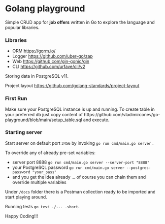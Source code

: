 # Golang playground
Simple CRUD app for <b> job offers</b> written in Go to explore the language and popular libraries. 

<h3>Libraries </h3>

- ORM https://gorm.io/ 
- Logger https://github.com/uber-go/zap
- Web https://github.com/gin-gonic/gin
- CLI https://github.com/urfave/cli/v2

Storing data in PostgreSQL v11.

Project layout https://github.com/golang-standards/project-layout

<h3>First Run</h3>
Make sure your PostgreSQL instance is up and running. 
To create table in your preferred db  just copy content of https://github.com/vladimirconev/go-playground/blob/main/setup_table.sql and execute. <br/>

<h3> Starting server </h3>

Start server on default port `3456` by invoking `go run cmd/main.go server` .

To override any of already pre-set variables:
- server port 8888 `go run cmd/main.go server --server-port "8888"`
- your PostgreSQL password `go run cmd/main.go server --postgres-password "your_pass"`
- and you get the idea already ... of course you can chain them and override multiple variables 

Under `/docs` folder there is a Postman collection ready to be imported and start playing around.

Running tests `go test ./... -short`.

Happy Coding!!!
